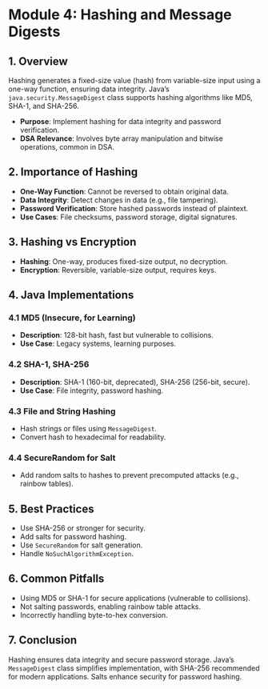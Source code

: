 # Module 4: Hashing and Message Digests

## 1. Overview
Hashing generates a fixed-size value (hash) from variable-size input using a one-way function, ensuring data integrity. Java’s `java.security.MessageDigest` class supports hashing algorithms like MD5, SHA-1, and SHA-256.

- **Purpose**: Implement hashing for data integrity and password verification.
- **DSA Relevance**: Involves byte array manipulation and bitwise operations, common in DSA.

## 2. Importance of Hashing
- **One-Way Function**: Cannot be reversed to obtain original data.
- **Data Integrity**: Detect changes in data (e.g., file tampering).
- **Password Verification**: Store hashed passwords instead of plaintext.
- **Use Cases**: File checksums, password storage, digital signatures.

## 3. Hashing vs Encryption
- **Hashing**: One-way, produces fixed-size output, no decryption.
- **Encryption**: Reversible, variable-size output, requires keys.

## 4. Java Implementations
### 4.1 MD5 (Insecure, for Learning)
- **Description**: 128-bit hash, fast but vulnerable to collisions.
- **Use Case**: Legacy systems, learning purposes.

### 4.2 SHA-1, SHA-256
- **Description**: SHA-1 (160-bit, deprecated), SHA-256 (256-bit, secure).
- **Use Case**: File integrity, password hashing.

### 4.3 File and String Hashing
- Hash strings or files using `MessageDigest`.
- Convert hash to hexadecimal for readability.

### 4.4 SecureRandom for Salt
- Add random salts to hashes to prevent precomputed attacks (e.g., rainbow tables).

## 5. Best Practices
- Use SHA-256 or stronger for security.
- Add salts for password hashing.
- Use `SecureRandom` for salt generation.
- Handle `NoSuchAlgorithmException`.

## 6. Common Pitfalls
- Using MD5 or SHA-1 for secure applications (vulnerable to collisions).
- Not salting passwords, enabling rainbow table attacks.
- Incorrectly handling byte-to-hex conversion.

## 7. Conclusion
Hashing ensures data integrity and secure password storage. Java’s `MessageDigest` class simplifies implementation, with SHA-256 recommended for modern applications. Salts enhance security for password hashing.